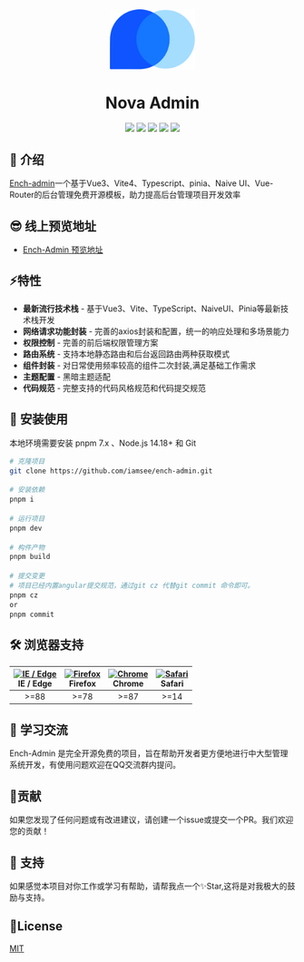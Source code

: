 <div align="center">
<img src="./public/favicon.svg" style="width:150px"/>
    <h1>Nova Admin</h1>
</div>

<div align="center">
    <img src="https://img.shields.io/github/license/iam-see/Ench-admin"/>
    <img src="https://img.shields.io/badge/Vue-v3.2-green"/>
    <img src="https://img.shields.io/badge/Vite-v4.x-A94DFE"/>
    <img src="https://img.shields.io/github/stars/iam-see/Ench-admin"/>
    <img src="https://img.shields.io/github/forks/iam-see/Ench-admin"/>
</div>

## 🌈 介绍
[Ench-admin](https://github.com/chen-see/ench-admin)一个基于Vue3、Vite4、Typescript、pinia、Naive UI、Vue-Router的后台管理免费开源模板，助力提高后台管理项目开发效率

## 😎 线上预览地址

- [Ench-Admin 预览地址](https://ench-admin.vercel.app/)

## ⚡特性

-  **最新流行技术栈** - 基于Vue3、Vite、TypeScript、NaiveUI、Pinia等最新技术栈开发
-  **网络请求功能封装** - 完善的axios封装和配置，统一的响应处理和多场景能力
-  **权限控制** - 完善的前后端权限管理方案
-  **路由系统** - 支持本地静态路由和后台返回路由两种获取模式
-  **组件封装** - 对日常使用频率较高的组件二次封装,满足基础工作需求
-  **主题配置** - 黑暗主题适配
-  **代码规范** - 完整支持的代码风格规范和代码提交规范

## 🚧 安装使用

本地环境需要安装 pnpm 7.x 、Node.js 14.18+ 和 Git

```bash
# 克隆项目
git clone https://github.com/iamsee/ench-admin.git

# 安装依赖
pnpm i

# 运行项目
pnpm dev

# 构件产物
pnpm build

# 提交变更
# 项目已经内置angular提交规范，通过git cz 代替git commit 命令即可。
pnpm cz
or
pnpm commit
```
## 🛠️ 浏览器支持

| [<img src="https://raw.githubusercontent.com/alrra/browser-logos/master/src/edge/edge_48x48.png" alt="IE / Edge" width="24px" height="24px" />](http://godban.github.io/browsers-support-badges/)<br/>IE / Edge | [<img src="https://raw.githubusercontent.com/alrra/browser-logos/master/src/firefox/firefox_48x48.png" alt="Firefox" width="24px" height="24px" />](http://godban.github.io/browsers-support-badges/)<br/>Firefox | [<img src="https://raw.githubusercontent.com/alrra/browser-logos/master/src/chrome/chrome_48x48.png" alt="Chrome" width="24px" height="24px" />](http://godban.github.io/browsers-support-badges/)<br/>Chrome | [<img src="https://raw.githubusercontent.com/alrra/browser-logos/master/src/safari/safari_48x48.png" alt="Safari" width="24px" height="24px" />](http://godban.github.io/browsers-support-badges/)<br/>Safari |
| :-------------------------------------------------------------------------------------------------------------------------------------------------------------------------------------------------------------: | :---------------------------------------------------------------------------------------------------------------------------------------------------------------------------------------------------------------: | :-----------------------------------------------------------------------------------------------------------------------------------------------------------------------------------------------------------: | :-----------------------------------------------------------------------------------------------------------------------------------------------------------------------------------------------------------: |
|                                                                                                      >=88                                                                                                       |                                                                                                  >=78                                                                                                  |                                                                                            >=87                                                                                                   |                                                                                                >=14                                                                                   |

## 🙌 学习交流
Ench-Admin 是完全开源免费的项目，旨在帮助开发者更方便地进行中大型管理系统开发，有使用问题欢迎在QQ交流群内提问。
## 🧩贡献

如果您发现了任何问题或有改进建议，请创建一个issue或提交一个PR。我们欢迎您的贡献！

## 🤗 支持

如果感觉本项目对你工作或学习有帮助，请帮我点一个✨Star,这将是对我极大的鼓励与支持。

## 🧾License

[MIT](LICENSE)
